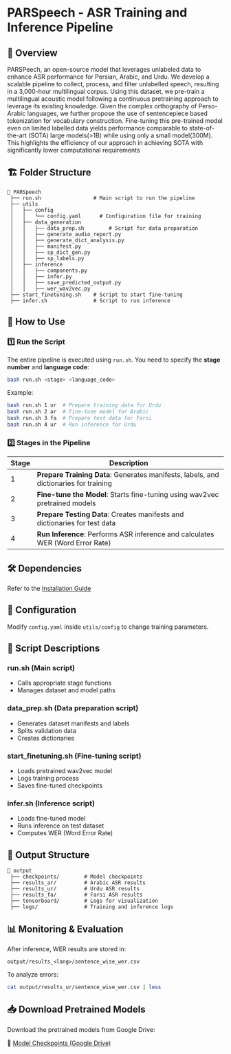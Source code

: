 # PARSpeech - ASR Training and Inference Pipeline

## 📌 Overview
PARSPeech, an open-source model that leverages unlabeled data to enhance ASR performance for Persian, Arabic, and Urdu. We develop a scalable pipeline to collect, process, and filter unlabelled speech, resulting in a 3,000-hour multilingual corpus. Using this dataset, we pre-train a multilingual acoustic model following a continuous pretraining approach to leverage its existing knowledge. Given the complex orthography of Perso-Arabic languages, we further propose the use of sentencepiece based tokenization for vocabulary construction. Fine-tuning this pre-trained model even on limited labelled data yields performance comparable to state-of-the-art (SOTA) large models(>1B) while using only a small model(300M). This highlights the efficiency of our approach in achieving SOTA with significantly lower computational requirements

## 🏗 Folder Structure
```
📂 PARSpeech
 ├── run.sh                 # Main script to run the pipeline
 ├── utils
 │   ├── config
 │   │   └── config.yaml      # Configuration file for training
 │   ├── data_generation
 │   │   ├── data_prep.sh        # Script for data preparation
 │   │   ├── generate_audio_report.py
 │   │   ├── generate_dict_analysis.py
 │   │   ├── manifest.py
 │   │   ├── sp_dict_gen.py
 │   │   ├── sp_labels.py
 │   ├── inference
 │   │   ├── components.py
 │   │   ├── infer.py
 │   │   ├── save_predicted_output.py
 │   │   ├── wer_wav2vec.py
 ├── start_finetuning.sh    # Script to start fine-tuning
 ├── infer.sh               # Script to run inference
```

## 🚀 How to Use

### 1️⃣ Run the Script
The entire pipeline is executed using `run.sh`. You need to specify the **stage number** and **language code**:
```bash
bash run.sh <stage> <language_code>
```
Example:
```bash
bash run.sh 1 ur  # Prepare training data for Urdu
bash run.sh 2 ar  # Fine-tune model for Arabic
bash run.sh 3 fa  # Prepare test data for Farsi
bash run.sh 4 ur  # Run inference for Urdu
```

### 2️⃣ Stages in the Pipeline
| Stage | Description |
|-------|------------|
| 1 | **Prepare Training Data**: Generates manifests, labels, and dictionaries for training |
| 2 | **Fine-tune the Model**: Starts fine-tuning using wav2vec pretrained models |
| 3 | **Prepare Testing Data**: Creates manifests and dictionaries for test data |
| 4 | **Run Inference**: Performs ASR inference and calculates WER (Word Error Rate) |

## 🛠 Dependencies
Refer to the [Installation Guide](Installation.md)

## 🔧 Configuration
Modify `config.yaml` inside `utils/config` to change training parameters.

## 📝 Script Descriptions
### **run.sh** (Main script)
- Calls appropriate stage functions
- Manages dataset and model paths

### **data_prep.sh** (Data preparation script)
- Generates dataset manifests and labels
- Splits validation data
- Creates dictionaries

### **start_finetuning.sh** (Fine-tuning script)
- Loads pretrained wav2vec model
- Logs training process
- Saves fine-tuned checkpoints

### **infer.sh** (Inference script)
- Loads fine-tuned model
- Runs inference on test dataset
- Computes WER (Word Error Rate)

## 📂 Output Structure
```
📂 output
 ├── checkpoints/        # Model checkpoints
 ├── results_ar/         # Arabic ASR results
 ├── results_ur/         # Urdu ASR results
 ├── results_fa/         # Farsi ASR results
 ├── tensorboard/        # Logs for visualization
 ├── logs/               # Training and inference logs
```

## 📊 Monitoring & Evaluation
After inference, WER results are stored in:
```
output/results_<lang>/sentence_wise_wer.csv
```
To analyze errors:
```bash
cat output/results_ur/sentence_wise_wer.csv | less
```

## 📥 Download Pretrained Models
Download the pretrained models from Google Drive:

🔗 [Model Checkpoints (Google Drive)](https://drive.google.com/file/d/1448YTjUV_adVcM8O0cFCb3pypj_SpXpA/view?usp=drive_link)


